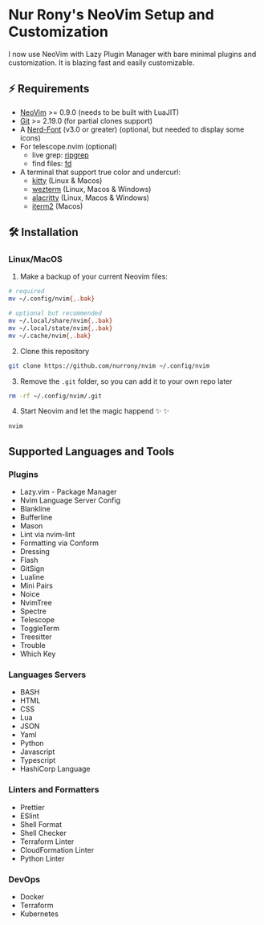 # Nur Rony's NeoVim Setup and Customization

I now use NeoVim with Lazy Plugin Manager with bare minimal plugins and customization. It is blazing fast and easily customizable.

## ⚡️ Requirements
  - [NeoVim](https://neovim.io/) >= 0.9.0 (needs to be built with LuaJIT)
  - [Git](https://git-scm.com/) >= 2.19.0 (for partial clones support)
  - A [Nerd-Font](https://www.nerdfonts.com/) (v3.0 or greater) (optional, but needed to display some icons)
  - For telescope.nvim (optional)
     - live grep: [ripgrep](https://github.com/BurntSushi/ripgrep)
     - find files: [fd](https://github.com/sharkdp/fd)
  - A terminal that support true color and undercurl:
      - [kitty](https://github.com/kovidgoyal/kitty) (Linux & Macos)
      - [wezterm](https://github.com/wez/wezterm) (Linux, Macos & Windows)
      - [alacritty](https://github.com/alacritty/alacritty) (Linux, Macos & Windows)
      - [iterm2](https://iterm2.com/) (Macos)

## 🛠️ Installation

### Linux/MacOS
1. Make a backup of your current Neovim files:

  ```bash
  # required
  mv ~/.config/nvim{,.bak}

  # optional but recommended
  mv ~/.local/share/nvim{,.bak}
  mv ~/.local/state/nvim{,.bak}
  mv ~/.cache/nvim{,.bak}
  ```

2. Clone this repository

```sh
git clone https://github.com/nurrony/nvim ~/.config/nvim
```
3. Remove the `.git` folder, so you can add it to your own repo later 

```sh
rm -rf ~/.config/nvim/.git
  ```

4. Start Neovim and let the magic happend :sparkles: :sparkles:

```sh
nvim
```



## Supported Languages and Tools

### Plugins
  - Lazy.vim - Package Manager
  - Nvim Language Server Config
  - Blankline
  - Bufferline
  - Mason
  - Lint via nvim-lint
  - Formatting via Conform
  - Dressing
  - Flash
  - GitSign
  - Lualine
  - Mini Pairs
  - Noice
  - NvimTree
  - Spectre
  - Telescope
  - ToggleTerm
  - Treesitter
  - Trouble
  - Which Key

### Languages Servers

  - BASH
  - HTML
  - CSS
  - Lua
  - JSON
  - Yaml
  - Python
  - Javascript
  - Typescript
  - HashiCorp Language

### Linters and Formatters
  - Prettier
  - ESlint
  - Shell Format
  - Shell Checker
  - Terraform Linter
  - CloudFormation Linter
  - Python Linter

### DevOps
  - Docker
  - Terraform
  - Kubernetes

